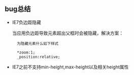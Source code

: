 bug总结
---

- IE7负边距隐藏

	当应用负边距导致元素超出父框时会被隐藏，解决方案：
		
		为隐藏元素什么如下样式

		*zoom:1;
    	_position:relative;

- IE7之前不支持min-height,max-height以及相关height属性
